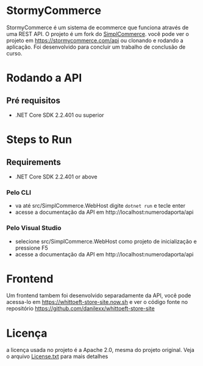 # StormyCommerce 
StormyCommerce é um sistema de ecommerce que funciona através de uma REST API. O projeto é um fork do [SimplCommerce](http://github.com/simplCommerce/SimplCommerce). você pode ver o projeto em https://stormycommerce.com/api ou clonando e rodando a aplicação. Foi desenvolvido para concluir um trabalho de conclusão de curso. 
# Rodando a API
## Pré requisitos 
- .NET Core SDK 2.2.401 ou superior 
# Steps to Run
## Requirements 
- .NET Core SDK 2.2.401 or above
### Pelo CLI
- va até src/SimplCommerce.WebHost digite ```dotnet run``` e tecle enter
- acesse a documentação da API em http://localhost:numerodaporta/api
### Pelo Visual Studio 
- selecione src/SimplCommerce.WebHost como projeto de inicialização e pressione F5
- acesse a documentação da API em http://localhost:numerodaporta/api
# Frontend
Um frontend tambem foi desenvolvido separadamente da API, você pode acessa-lo em https://whittoeft-store-site.now.sh e ver o código fonte no repositório https://github.com/danilexx/whittoeft-store-site
# Licença
a licença usada no projeto é a Apache 2.0, mesma do projeto original. Veja o arquivo [License.txt](license.txt) para mais detalhes
